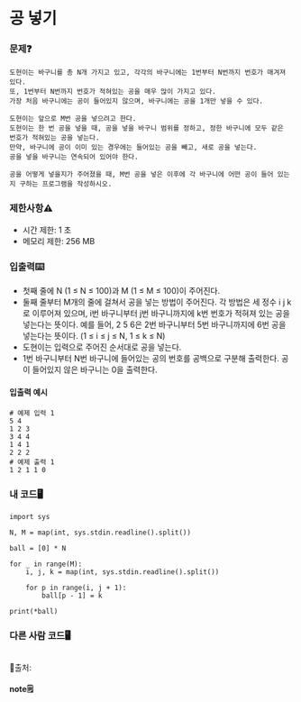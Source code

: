 # 공 넣기

### 문제❓
```
도현이는 바구니를 총 N개 가지고 있고, 각각의 바구니에는 1번부터 N번까지 번호가 매겨져 있다. 
또, 1번부터 N번까지 번호가 적혀있는 공을 매우 많이 가지고 있다. 
가장 처음 바구니에는 공이 들어있지 않으며, 바구니에는 공을 1개만 넣을 수 있다.

도현이는 앞으로 M번 공을 넣으려고 한다. 
도현이는 한 번 공을 넣을 때, 공을 넣을 바구니 범위를 정하고, 정한 바구니에 모두 같은 번호가 적혀있는 공을 넣는다. 
만약, 바구니에 공이 이미 있는 경우에는 들어있는 공을 빼고, 새로 공을 넣는다. 
공을 넣을 바구니는 연속되어 있어야 한다.

공을 어떻게 넣을지가 주어졌을 때, M번 공을 넣은 이후에 각 바구니에 어떤 공이 들어 있는지 구하는 프로그램을 작성하시오.
```

### 제한사항⚠️
* 시간 제한: 1 초
* 메모리 제한: 256 MB

### 입출력⌨️
* 첫째 줄에 N (1 ≤ N ≤ 100)과 M (1 ≤ M ≤ 100)이 주어진다.
* 둘째 줄부터 M개의 줄에 걸쳐서 공을 넣는 방법이 주어진다. 각 방법은 세 정수 i j k로 이루어져 있으며, i번 바구니부터 j번 바구니까지에 k번 번호가 적혀져 있는 공을 넣는다는 뜻이다. 예를 들어, 2 5 6은 2번 바구니부터 5번 바구니까지에 6번 공을 넣는다는 뜻이다. (1 ≤ i ≤ j ≤ N, 1 ≤ k ≤ N)
* 도현이는 입력으로 주어진 순서대로 공을 넣는다.
* 1번 바구니부터 N번 바구니에 들어있는 공의 번호를 공백으로 구분해 출력한다. 공이 들어있지 않은 바구니는 0을 출력한다.

#### 입출력 예시
```
# 예제 입력 1 
5 4
1 2 3
3 4 4
1 4 1
2 2 2
# 예제 출력 1 
1 2 1 1 0
```

### 내 코드🖥️
```
import sys

N, M = map(int, sys.stdin.readline().split())

ball = [0] * N

for _ in range(M):
    i, j, k = map(int, sys.stdin.readline().split())
    
    for p in range(i, j + 1):
        ball[p - 1] = k
    
print(*ball)
```

### 다른 사람 코드🖥️
```

```
🔗출처: 

#### note🗒️
> 

